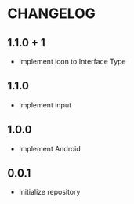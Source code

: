 # CHANGELOG

## 1.1.0 + 1

* Implement icon to Interface Type

## 1.1.0

* Implement input

## 1.0.0

* Implement Android

## 0.0.1

* Initialize repository
